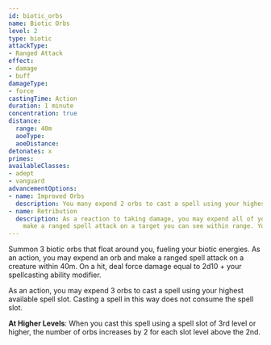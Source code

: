 ```yaml
---
id: biotic_orbs
name: Biotic Orbs
level: 2
type: biotic
attackType:
- Ranged Attack
effect:
- damage
- buff
damageType:
- force
castingTime: Action
duration: 1 minute
concentration: true
distance:
  range: 40m
  aoeType: 
  aoeDistance: 
detonates: x
primes: 
availableClasses:
- adept
- vanguard
advancementOptions:
- name: Improved Orbs
  description: You many expend 2 orbs to cast a spell using your highest available spell slot.
- name: Retribution
  description: As a reaction to taking damage, you may expend all of your remaining biotic orbs. For each expended orb,
    make a ranged spell attack on a target you can see within range. You can direct all attacks to hit one creature or several.
---
```

Summon 3 biotic orbs that float around you, fueling your biotic energies. As an action, you may expend an orb and make a
ranged spell attack on a creature within 40m. On a hit, deal force damage equal to 2d10 + your spellcasting ability modifier.

As an action, you may expend 3 orbs to cast a spell using your highest available spell slot. Casting a spell in this way
does not consume the spell slot.

__At Higher Levels__: When you cast this spell using a spell slot of 3rd level or higher, the number of orbs increases by
2 for each slot level above the 2nd.
